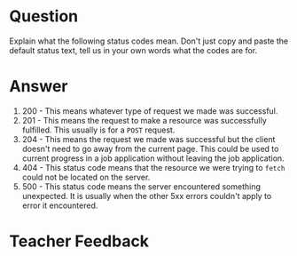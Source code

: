 # Question

Explain what the following status codes mean. Don't just copy and paste the default status text, tell us in your own words what the codes are for.

# Answer

1. 200 -
   This means whatever type of request we made was successful.
2. 201 -
   This means the request to make a resource was successfully fulfilled. This usually is for a `POST` request.
3. 204 -
   This means the request we made was successful but the client doesn't need to go away from the current page. This could be used to current progress in a job application without leaving the job application.
4. 404 -
   This status code means that the resource we were trying to `fetch` could not be located on the server.
5. 500 -
   This status code means the server encountered something unexpected. It is usually when the other 5xx errors couldn't apply to error it encountered.

# Teacher Feedback
